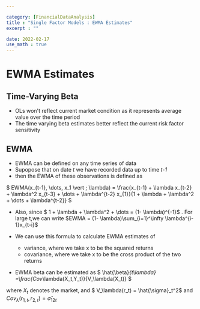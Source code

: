 ```yaml
---

category: [FinancialDataAnalysis]
title : "Single Factor Models : EWMA Estimates"
excerpt : ""

date: 2022-02-17
use_math : true
---
```


# __EWMA Estimates__

## __Time-Varying Beta__

+ OLs won't reflect current market condition as it represents average value over the time period
+ The time varying beta estimates better reflect the current risk factor sensitivity


## __EWMA__
+ EWMA can be defined on any time series of data
+ Supopose that on date _t_ we have recorded data up to time _t-1_
+ then the EWMA of these observations is defined as

$
EWMA(x_{t-1}, \dots, x_1 \vert \; \lambda) = 
\frac{x_{t-1} + \lambda x_{t-2} + \lambda^2 x_{t-3} + \dots  + \lambda^{t-2} x_{1}}{1 + \lambda + \lambda^2 + \dots  + \lambda^{t-2}}
$

+ Also, since $ 1 + \lambda + \lambda^2 + \dots  = (1- \lambda)^{-1}$ . For large t,we can write $EWMA = (1- \lambda)\sum_{i=1}^\infty \lambda^{i-1}x_{t-i}$

+ We can use this formula to calculate EWMA estimates of 
    + variance, where we take x to be the squared returns
    + covariance, where we take x to be the cross product of the two returns

+ EWMA beta can be estimated as 
$
\hat{\beta}_{t\lambda} =\frac{Cov_\lambda(X_t,Y_t)}{V_\lambda(X_t)}
$

where $X_t$ denotes the market, and $ V_\lambda(r_t) = \hat{\sigma}_t^2$ and $Cov_\lambda(r_{1,t}, r_{2,t}) = \hat{\sigma}_{12t}$
